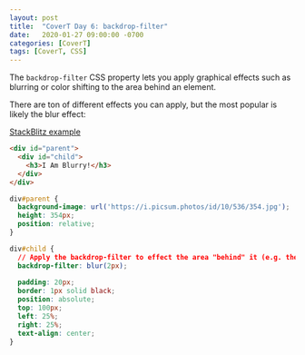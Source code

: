 ```yaml
---
layout: post
title:  "CoverT Day 6: backdrop-filter"
date:   2020-01-27 09:00:00 -0700
categories: [CoverT]
tags: [CoverT, CSS]
---
```


The `backdrop-filter` CSS property lets you apply graphical effects such as blurring or color shifting to the area behind an element.

There are ton of different effects you can apply, but the most popular is likely the blur effect:

[StackBlitz example](https://stackblitz.com/edit/covert-backdrop-filter)



```html
<div id="parent">
  <div id="child">
    <h3>I Am Blurry!</h3>
  </div>
</div>
```

```css
div#parent {
  background-image: url('https://i.picsum.photos/id/10/536/354.jpg');
  height: 354px;
  position: relative;
}

div#child {
  // Apply the backdrop-filter to effect the area "behind" it (e.g. the parent)
  backdrop-filter: blur(2px);
  
  padding: 20px;
  border: 1px solid black;
  position: absolute;
  top: 100px;
  left: 25%;
  right: 25%;
  text-align: center;
}
```
